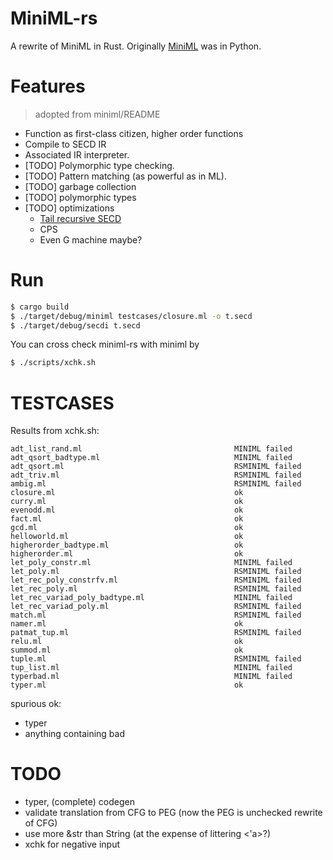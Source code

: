 # MiniML-rs
A rewrite of MiniML in Rust.
Originally [MiniML](https://github.com/Hoblovski/MiniML) was in Python.

# Features
> adopted from miniml/README
* Function as first-class citizen, higher order functions
* Compile to SECD IR
* Associated IR interpreter.
* [TODO] Polymorphic type checking.
* [TODO] Pattern matching (as powerful as in ML).
* [TODO] garbage collection
* [TODO] polymorphic types
* [TODO] optimizations
  - [Tail recursive SECD](https://www.cs.utexas.edu/users/boyer/ftp/nqthm/trsecd/trsecd.html)
  - CPS
  - Even G machine maybe?

# Run
```bash
$ cargo build
$ ./target/debug/miniml testcases/closure.ml -o t.secd
$ ./target/debug/secdi t.secd
```

You can cross check miniml-rs with miniml by
```bash
$ ./scripts/xchk.sh
```

# TESTCASES
Results from xchk.sh:

```
adt_list_rand.ml                                  MINIML failed
adt_qsort_badtype.ml                              MINIML failed
adt_qsort.ml                                      RSMINIML failed
adt_triv.ml                                       RSMINIML failed
ambig.ml                                          RSMINIML failed
closure.ml                                        ok
curry.ml                                          ok
evenodd.ml                                        ok
fact.ml                                           ok
gcd.ml                                            ok
helloworld.ml                                     ok
higherorder_badtype.ml                            ok
higherorder.ml                                    ok
let_poly_constr.ml                                MINIML failed
let_poly.ml                                       RSMINIML failed
let_rec_poly_constrfv.ml                          RSMINIML failed
let_rec_poly.ml                                   RSMINIML failed
let_rec_variad_poly_badtype.ml                    MINIML failed
let_rec_variad_poly.ml                            RSMINIML failed
match.ml                                          RSMINIML failed
namer.ml                                          ok
patmat_tup.ml                                     RSMINIML failed
relu.ml                                           ok
summod.ml                                         ok
tuple.ml                                          RSMINIML failed
tup_list.ml                                       MINIML failed
typerbad.ml                                       MINIML failed
typer.ml                                          ok
```

spurious ok:
* typer
* anything containing bad

# TODO
* typer, (complete) codegen
* validate translation from CFG to PEG (now the PEG is unchecked rewrite of CFG)
* use more &str than String (at the expense of littering <'a>?)
* xchk for negative input
